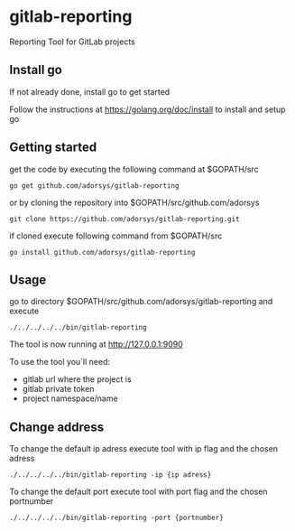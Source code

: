 # gitlab-reporting
Reporting Tool for GitLab projects

## Install go
If not already done, install go to get started

Follow the instructions at https://golang.org/doc/install to install and setup go

## Getting started

get the code by executing the following command at $GOPATH/src

```
go get github.com/adorsys/gitlab-reporting
```

or by cloning the repository into $GOPATH/src/github.com/adorsys

```
git clone https://github.com/adorsys/gitlab-reporting.git
```
if cloned execute following command from $GOPATH/src
```
go install github.com/adorsys/gitlab-reporting
```

## Usage

go to directory $GOPATH/src/github.com/adorsys/gitlab-reporting and execute

```
./../../../../bin/gitlab-reporting
```
The tool is now running at http://127.0.0.1:9090

To use the tool you´ll need:

- gitlab url where the project is
- gitlab private token
- project namespace/name

## Change address

To change the default ip adress execute tool with ip flag and the chosen adress
```
./../../../../bin/gitlab-reporting -ip {ip adress}
```

To change the default port execute tool with port flag and the chosen portnumber
```
./../../../../bin/gitlab-reporting -port {portnumber}
```
